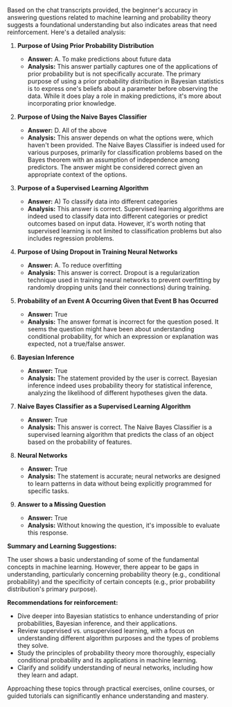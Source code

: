 Based on the chat transcripts provided, the beginner's accuracy in answering questions related to machine learning and probability theory suggests a foundational understanding but also indicates areas that need reinforcement. Here's a detailed analysis:

1. **Purpose of Using Prior Probability Distribution**
   - **Answer:** A. To make predictions about future data
   - **Analysis:** This answer partially captures one of the applications of prior probability but is not specifically accurate. The primary purpose of using a prior probability distribution in Bayesian statistics is to express one's beliefs about a parameter before observing the data. While it does play a role in making predictions, it's more about incorporating prior knowledge.
   
2. **Purpose of Using the Naive Bayes Classifier**
   - **Answer:** D. All of the above
   - **Analysis:** This answer depends on what the options were, which haven't been provided. The Naive Bayes Classifier is indeed used for various purposes, primarily for classification problems based on the Bayes theorem with an assumption of independence among predictors. The answer might be considered correct given an appropriate context of the options.

3. **Purpose of a Supervised Learning Algorithm**
   - **Answer:** A) To classify data into different categories
   - **Analysis:** This answer is correct. Supervised learning algorithms are indeed used to classify data into different categories or predict outcomes based on input data. However, it's worth noting that supervised learning is not limited to classification problems but also includes regression problems.

4. **Purpose of Using Dropout in Training Neural Networks**
   - **Answer:** A. To reduce overfitting
   - **Analysis:** This answer is correct. Dropout is a regularization technique used in training neural networks to prevent overfitting by randomly dropping units (and their connections) during training.

5. **Probability of an Event A Occurring Given that Event B has Occurred**
   - **Answer:** True
   - **Analysis:** The answer format is incorrect for the question posed. It seems the question might have been about understanding conditional probability, for which an expression or explanation was expected, not a true/false answer.

6. **Bayesian Inference**
   - **Answer:** True
   - **Analysis:** The statement provided by the user is correct. Bayesian inference indeed uses probability theory for statistical inference, analyzing the likelihood of different hypotheses given the data.

7. **Naive Bayes Classifier as a Supervised Learning Algorithm**
   - **Answer:** True
   - **Analysis:** This answer is correct. The Naive Bayes Classifier is a supervised learning algorithm that predicts the class of an object based on the probability of features.

8. **Neural Networks**
   - **Answer:** True
   - **Analysis:** The statement is accurate; neural networks are designed to learn patterns in data without being explicitly programmed for specific tasks.

9. **Answer to a Missing Question**
   - **Answer:** True
   - **Analysis:** Without knowing the question, it's impossible to evaluate this response.

**Summary and Learning Suggestions:**

The user shows a basic understanding of some of the fundamental concepts in machine learning. However, there appear to be gaps in understanding, particularly concerning probability theory (e.g., conditional probability) and the specificity of certain concepts (e.g., prior probability distribution's primary purpose).

**Recommendations for reinforcement:**
- Dive deeper into Bayesian statistics to enhance understanding of prior probabilities, Bayesian inference, and their applications.
- Review supervised vs. unsupervised learning, with a focus on understanding different algorithm purposes and the types of problems they solve.
- Study the principles of probability theory more thoroughly, especially conditional probability and its applications in machine learning.
- Clarify and solidify understanding of neural networks, including how they learn and adapt.

Approaching these topics through practical exercises, online courses, or guided tutorials can significantly enhance understanding and mastery.